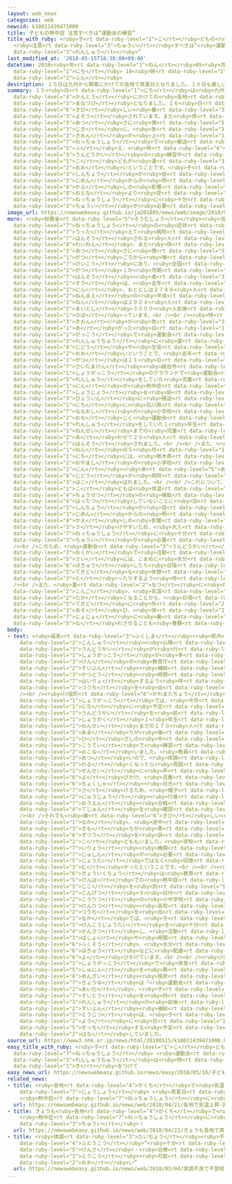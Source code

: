 ```yaml
---
layout: web_news
categories: web
newsid: k10011439471000
title: 子どもの熱中症 注意すべきは“運動会の練習”
title_with_ruby: <ruby>子<rt data-ruby-level="1">こ</rt></ruby>どもの<ruby>熱中症<rt data-ruby-level="7">ねっちゅうしょう</rt></ruby>
  <ruby>注意<rt data-ruby-level="3">ちゅうい</rt></ruby>すべきは“<ruby>運動会<rt data-ruby-level="3">うんどうかい</rt></ruby>の<ruby>練習<rt
  data-ruby-level="3">れんしゅう</rt></ruby>”
last_modified_at: '2018-05-15T18:38:00+09:00'
datetime: 2018<ruby>年<rt data-ruby-level="1">ねん</rt></ruby>05<ruby>月<rt data-ruby-level="1">がつ</rt></ruby>15<ruby>日<rt
  data-ruby-level="1">にち</rt></ruby> 18<ruby>時<rt data-ruby-level="2">じ</rt></ruby>38<ruby>分<rt
  data-ruby-level="2">ふん</rt></ruby>
description: １５日は九州から関東にかけての各地で真夏日となりました。１６日も厳しい暑さになると予想されています。まだ体が暑さに慣れていないこの時期に、急に気温が上がると熱中症で搬送されるケースが増え、特に運動会の練習中などの子どもが運ばれるケースが多いということです。子どもは身長が低く、地面からの照り返しの影響を大人より受けやすいことから、熱中症に十分な注意が必要です。
summary: １５<ruby>日<rt data-ruby-level="1">にち</rt></ruby>は<ruby>九州<rt data-ruby-level="3">きゅうしゅう</rt></ruby>から<ruby>関東<rt
  data-ruby-level="4">かんとう</rt></ruby>にかけての<ruby>各地<rt data-ruby-level="4">かくち</rt></ruby>で<ruby>真夏日<rt
  data-ruby-level="3">まなつび</rt></ruby>となりました。１６<ruby>日<rt data-ruby-level="1">にち</rt></ruby>も<ruby>厳<rt
  data-ruby-level="6">きび</rt></ruby>しい<ruby>暑<rt data-ruby-level="3">あつ</rt></ruby>さになると<ruby>予想<rt
  data-ruby-level="3">よそう</rt></ruby>されています。まだ<ruby>体<rt data-ruby-level="2">からだ</rt></ruby>が<ruby>暑<rt
  data-ruby-level="3">あつ</rt></ruby>さに<ruby>慣<rt data-ruby-level="5">な</rt></ruby>れていないこの<ruby>時期<rt
  data-ruby-level="3">じき</rt></ruby>に、<ruby>急<rt data-ruby-level="3">きゅう</rt></ruby>に<ruby>気温<rt
  data-ruby-level="3">きおん</rt></ruby>が<ruby>上<rt data-ruby-level="1">あ</rt></ruby>がると<ruby>熱中症<rt
  data-ruby-level="7">ねっちゅうしょう</rt></ruby>で<ruby>搬送<rt data-ruby-level="7">はんそう</rt></ruby>されるケースが<ruby>増<rt
  data-ruby-level="5">ふ</rt></ruby>え、<ruby>特<rt data-ruby-level="4">とく</rt></ruby>に<ruby>運動会<rt
  data-ruby-level="3">うんどうかい</rt></ruby>の<ruby>練習中<rt data-ruby-level="3">れんしゅうちゅう</rt></ruby>などの<ruby>子<rt
  data-ruby-level="1">こ</rt></ruby>どもが<ruby>運<rt data-ruby-level="3">はこ</rt></ruby>ばれるケースが<ruby>多<rt
  data-ruby-level="2">おお</rt></ruby>いということです。<ruby>子<rt data-ruby-level="1">こ</rt></ruby>どもは<ruby>身長<rt
  data-ruby-level="3">しんちょう</rt></ruby>が<ruby>低<rt data-ruby-level="4">ひく</rt></ruby>く、<ruby>地面<rt
  data-ruby-level="3">じめん</rt></ruby>からの<ruby>照<rt data-ruby-level="4">て</rt></ruby>り<ruby>返<rt
  data-ruby-level="4">かえ</rt></ruby>しの<ruby>影響<rt data-ruby-level="7">えいきょう</rt></ruby>を<ruby>大人<rt
  data-ruby-level="8">おとな</rt></ruby>より<ruby>受<rt data-ruby-level="3">う</rt></ruby>けやすいことから、<ruby>熱中症<rt
  data-ruby-level="7">ねっちゅうしょう</rt></ruby>に<ruby>十分<rt data-ruby-level="2">じゅうぶん</rt></ruby>な<ruby>注意<rt
  data-ruby-level="3">ちゅうい</rt></ruby>が<ruby>必要<rt data-ruby-level="4">ひつよう</rt></ruby>です。
image_url: https://newswebeasy.github.io/ja201805/news/web/image/2018/05/15/K10011439471_1805151816_1805151838_01_02.jpg
more: <ruby>総務省<rt data-ruby-level="5">そうむしょう</rt></ruby><ruby>消防庁<rt data-ruby-level="6">しょうぼうちょう</rt></ruby>によりますと、<ruby>熱中症<rt
  data-ruby-level="7">ねっちゅうしょう</rt></ruby>の<ruby>症状<rt data-ruby-level="7">しょうじょう</rt></ruby>を<ruby>訴<rt
  data-ruby-level="7">うった</rt></ruby>えて<ruby>病院<rt data-ruby-level="3">びょういん</rt></ruby>に<ruby>搬送<rt
  data-ruby-level="7">はんそう</rt></ruby>される<ruby>人<rt data-ruby-level="1">ひと</rt></ruby>は、<ruby>例年<rt
  data-ruby-level="4">れいねん</rt></ruby>、まだ<ruby>体<rt data-ruby-level="2">からだ</rt></ruby>が<ruby>暑<rt
  data-ruby-level="3">あつ</rt></ruby>さに<ruby>慣<rt data-ruby-level="5">な</rt></ruby>れていない５<ruby>月<rt
  data-ruby-level="1">がつ</rt></ruby>ごろから<ruby>増<rt data-ruby-level="5">ふ</rt></ruby>える<ruby>傾向<rt
  data-ruby-level="7">けいこう</rt></ruby>にあり、<ruby>全国<rt data-ruby-level="3">ぜんこく</rt></ruby>の５<ruby>月<rt
  data-ruby-level="1">がつ</rt></ruby>１か<ruby>月間<rt data-ruby-level="2">げつかん</rt></ruby>の<ruby>搬送<rt
  data-ruby-level="7">はんそう</rt></ruby><ruby>者<rt data-ruby-level="3">しゃ</rt></ruby><ruby>数<rt
  data-ruby-level="2">すう</rt></ruby>は、<ruby>去年<rt data-ruby-level="3">きょねん</rt></ruby>は３４０１<ruby>人<rt
  data-ruby-level="1">にん</rt></ruby>、おととしは２７８８<ruby>人<rt data-ruby-level="1">にん</rt></ruby>、３<ruby>年前<rt
  data-ruby-level="2">ねんまえ</rt></ruby>の<ruby>平成<rt data-ruby-level="4">へいせい</rt></ruby>２７<ruby>年<rt
  data-ruby-level="1">ねん</rt></ruby>は２９０４<ruby>人<rt data-ruby-level="1">にん</rt></ruby>で、<ruby>毎年<rt
  data-ruby-level="2">まいとし</rt></ruby>３０００<ruby>人前後<rt data-ruby-level="2">にんぜんご</rt></ruby>に<ruby>上<rt
  data-ruby-level="1">のぼ</rt></ruby>っています。<br /><br /><ruby>特<rt data-ruby-level="4">とく</rt></ruby>に<ruby>気温<rt
  data-ruby-level="3">きおん</rt></ruby>が<ruby>急<rt data-ruby-level="3">きゅう</rt></ruby>に<ruby>上<rt
  data-ruby-level="1">あ</rt></ruby>がった<ruby>日<rt data-ruby-level="1">ひ</rt></ruby>などに<ruby>学校<rt
  data-ruby-level="1">がっこう</rt></ruby>で<ruby>運動会<rt data-ruby-level="3">うんどうかい</rt></ruby>の<ruby>練習中<rt
  data-ruby-level="3">れんしゅうちゅう</rt></ruby>に<ruby>運<rt data-ruby-level="3">はこ</rt></ruby>ばれる<ruby>児童<rt
  data-ruby-level="4">じどう</rt></ruby>や<ruby>生徒<rt data-ruby-level="4">せいと</rt></ruby>が<ruby>多<rt
  data-ruby-level="2">おお</rt></ruby>いということで、<ruby>去年<rt data-ruby-level="3">きょねん</rt></ruby>５<ruby>月<rt
  data-ruby-level="1">がつ</rt></ruby>は１１<ruby>日<rt data-ruby-level="1">にち</rt></ruby>に<ruby>埼玉県<rt
  data-ruby-level="7">さいたまけん</rt></ruby><ruby>越谷市<rt data-ruby-level="8">こしがやし</rt></ruby>の<ruby>小学校<rt
  data-ruby-level="1">しょうがっこう</rt></ruby>のグラウンドで<ruby>運動会<rt data-ruby-level="3">うんどうかい</rt></ruby>の<ruby>練習<rt
  data-ruby-level="3">れんしゅう</rt></ruby>をしていた<ruby>児童<rt data-ruby-level="4">じどう</rt></ruby>１９<ruby>人<rt
  data-ruby-level="1">にん</rt></ruby>が<ruby>熱中症<rt data-ruby-level="7">ねっちゅうしょう</rt></ruby>の<ruby>症状<rt
  data-ruby-level="7">しょうじょう</rt></ruby>を<ruby>訴<rt data-ruby-level="7">うった</rt></ruby>え、<ruby>病院<rt
  data-ruby-level="3">びょういん</rt></ruby>に<ruby>搬送<rt data-ruby-level="7">はんそう</rt></ruby>されたほか、２２<ruby>日<rt
  data-ruby-level="1">にち</rt></ruby>に<ruby>石川県<rt data-ruby-level="3">いしかわけん</rt></ruby><ruby>七尾市<rt
  data-ruby-level="7">ななおし</rt></ruby>の<ruby>小学校<rt data-ruby-level="1">しょうがっこう</rt></ruby>で<ruby>同<rt
  data-ruby-level="2">おな</rt></ruby>じく<ruby>運動会<rt data-ruby-level="3">うんどうかい</rt></ruby>の<ruby>練習<rt
  data-ruby-level="3">れんしゅう</rt></ruby>をしていた１<ruby>年生<rt data-ruby-level="1">ねんせい</rt></ruby>から５<ruby>年生<rt
  data-ruby-level="1">ねんせい</rt></ruby>までの<ruby>児童<rt data-ruby-level="4">じどう</rt></ruby><ruby>合<rt
  data-ruby-level="2">あ</rt></ruby>わせて２０<ruby>人<rt data-ruby-level="1">にん</rt></ruby>が<ruby>搬送<rt
  data-ruby-level="7">はんそう</rt></ruby>されました。<br /><br />また、<ruby>平成<rt data-ruby-level="4">へいせい</rt></ruby>２７<ruby>年<rt
  data-ruby-level="1">ねん</rt></ruby>の５<ruby>月<rt data-ruby-level="1">がつ</rt></ruby>２７<ruby>日<rt
  data-ruby-level="1">にち</rt></ruby>には、<ruby>栃木県<rt data-ruby-level="7">とちぎけん</rt></ruby><ruby>小山市<rt
  data-ruby-level="2">おやまし</rt></ruby>の<ruby>小学校<rt data-ruby-level="1">しょうがっこう</rt></ruby>で１０<ruby>人<rt
  data-ruby-level="1">にん</rt></ruby><ruby>余<rt data-ruby-level="5">あま</rt></ruby>りの<ruby>児童<rt
  data-ruby-level="4">じどう</rt></ruby>が<ruby>病院<rt data-ruby-level="3">びょういん</rt></ruby>に<ruby>運<rt
  data-ruby-level="3">はこ</rt></ruby>ばれました。<br /><br />これについて、<ruby>環境省<rt data-ruby-level="7">かんきょうしょう</rt></ruby>は<ruby>子<rt
  data-ruby-level="1">こ</rt></ruby>どもは<ruby>体温<rt data-ruby-level="3">たいおん</rt></ruby><ruby>調節<rt
  data-ruby-level="4">ちょうせつ</rt></ruby>の<ruby>機能<rt data-ruby-level="5">きのう</rt></ruby>が<ruby>発達<rt
  data-ruby-level="4">はったつ</rt></ruby>していないことに<ruby>加<rt data-ruby-level="4">くわ</rt></ruby>え、<ruby>身長<rt
  data-ruby-level="3">しんちょう</rt></ruby>が<ruby>低<rt data-ruby-level="4">ひく</rt></ruby>く<ruby>地面<rt
  data-ruby-level="3">じめん</rt></ruby>からの<ruby>照<rt data-ruby-level="4">て</rt></ruby>り<ruby>返<rt
  data-ruby-level="4">かえ</rt></ruby>しの<ruby>影響<rt data-ruby-level="7">えいきょう</rt></ruby>を<ruby>受<rt
  data-ruby-level="3">う</rt></ruby>けやすいため、<ruby>大人<rt data-ruby-level="8">おとな</rt></ruby>よりも<ruby>熱中症<rt
  data-ruby-level="7">ねっちゅうしょう</rt></ruby>に<ruby>十分<rt data-ruby-level="2">じゅうぶん</rt></ruby>な<ruby>注意<rt
  data-ruby-level="3">ちゅうい</rt></ruby>が<ruby>必要<rt data-ruby-level="4">ひつよう</rt></ruby>だとしています。<br
  /><br />このため、<ruby>運動会<rt data-ruby-level="3">うんどうかい</rt></ruby>の<ruby>練習<rt data-ruby-level="3">れんしゅう</rt></ruby>など<ruby>屋外<rt
  data-ruby-level="3">おくがい</rt></ruby>で<ruby>活動<rt data-ruby-level="3">かつどう</rt></ruby>する<ruby>際<rt
  data-ruby-level="5">さい</rt></ruby>には、こまめに<ruby>水分<rt data-ruby-level="2">すいぶん</rt></ruby>を<ruby>補給<rt
  data-ruby-level="6">ほきゅう</rt></ruby>したり<ruby>日陰<rt data-ruby-level="7">ひかげ</rt></ruby>で<ruby>適度<rt
  data-ruby-level="5">てきど</rt></ruby>な<ruby>休憩<rt data-ruby-level="7">きゅうけい</rt></ruby>を<ruby>取<rt
  data-ruby-level="3">と</rt></ruby>ったりするよう<ruby>呼<rt data-ruby-level="6">よ</rt></ruby>びかけています。<br
  /><br />また、<ruby>夏<rt data-ruby-level="2">なつ</rt></ruby>に<ruby>向<rt data-ruby-level="3">む</rt></ruby>けて、<ruby>今後<rt
  data-ruby-level="2">こんご</rt></ruby>、<ruby>気温<rt data-ruby-level="3">きおん</rt></ruby>がさらに<ruby>高<rt
  data-ruby-level="2">たか</rt></ruby>くなることから、<ruby>日頃<rt data-ruby-level="7">ひごろ</rt></ruby>から<ruby>適度<rt
  data-ruby-level="5">てきど</rt></ruby>に<ruby>外<rt data-ruby-level="2">そと</rt></ruby>で<ruby>遊<rt
  data-ruby-level="3">あそ</rt></ruby>び、<ruby>体<rt data-ruby-level="2">からだ</rt></ruby>を<ruby>徐々<rt
  data-ruby-level="7">じょじょ</rt></ruby>に<ruby>暑<rt data-ruby-level="3">あつ</rt></ruby>さに<ruby>慣<rt
  data-ruby-level="5">な</rt></ruby>れさせることも<ruby>重要<rt data-ruby-level="4">じゅうよう</rt></ruby>だということです。
body:
- text: <ruby>福島<rt data-ruby-level="3">ふくしま</rt></ruby><ruby>県内<rt data-ruby-level="3">けんない</rt></ruby>では、<ruby>今週<rt
    data-ruby-level="2">こんしゅう</rt></ruby><ruby>以降<rt data-ruby-level="6">いこう</rt></ruby><ruby>運動会<rt
    data-ruby-level="3">うんどうかい</rt></ruby>が<ruby>行<rt data-ruby-level="2">おこな</rt></ruby>われる<ruby>小学校<rt
    data-ruby-level="1">しょうがっこう</rt></ruby>が<ruby>多<rt data-ruby-level="2">おお</rt></ruby>く、<ruby>県<rt
    data-ruby-level="3">けん</rt></ruby>の<ruby>教育庁<rt data-ruby-level="6">きょういくちょう</rt></ruby>では<ruby>水分<rt
    data-ruby-level="2">すいぶん</rt></ruby><ruby>補給<rt data-ruby-level="6">ほきゅう</rt></ruby>や<ruby>活動<rt
    data-ruby-level="3">かつどう</rt></ruby><ruby>時間<rt data-ruby-level="2">じかん</rt></ruby>などに<ruby>配慮<rt
    data-ruby-level="7">はいりょ</rt></ruby>するよう<ruby>呼<rt data-ruby-level="6">よ</rt></ruby>びかける<ruby>通知<rt
    data-ruby-level="2">つうち</rt></ruby>を<ruby>出<rt data-ruby-level="1">だ</rt></ruby>しています。<br
    /><br /><ruby>川俣町<rt data-ruby-level="8">かわまたちょう</rt></ruby>の<ruby>川俣<rt data-ruby-level="8">かわまた</rt></ruby><ruby>小学校<rt
    data-ruby-level="1">しょうがっこう</rt></ruby>では、<ruby>今月<rt data-ruby-level="2">こんげつ</rt></ruby>１９<ruby>日<rt
    data-ruby-level="1">にち</rt></ruby>に<ruby>予定<rt data-ruby-level="3">よてい</rt></ruby>される<ruby>運動会<rt
    data-ruby-level="3">うんどうかい</rt></ruby>を<ruby>前<rt data-ruby-level="2">まえ</rt></ruby>に、<ruby>小学<rt
    data-ruby-level="1">しょうがく</rt></ruby>１<ruby>年生<rt data-ruby-level="1">ねんせい</rt></ruby>から６<ruby>年生<rt
    data-ruby-level="1">ねんせい</rt></ruby>までの１７０<ruby>人<rt data-ruby-level="1">にん</rt></ruby><ruby>余<rt
    data-ruby-level="5">あま</rt></ruby>りが<ruby>強<rt data-ruby-level="2">つよ</rt></ruby>い<ruby>日<rt
    data-ruby-level="1">ひ</rt></ruby>ざしの<ruby>中<rt data-ruby-level="1">なか</rt></ruby>、<ruby>校庭<rt
    data-ruby-level="3">こうてい</rt></ruby>で<ruby>練習<rt data-ruby-level="3">れんしゅう</rt></ruby>を<ruby>行<rt
    data-ruby-level="2">おこな</rt></ruby>いました。<ruby>教員<rt data-ruby-level="3">きょういん</rt></ruby>は「きょうは<ruby>暑<rt
    data-ruby-level="3">あつ</rt></ruby>いので、<ruby>体調<rt data-ruby-level="3">たいちょう</rt></ruby>が<ruby>悪<rt
    data-ruby-level="3">わる</rt></ruby>くなったら<ruby>周囲<rt data-ruby-level="4">しゅうい</rt></ruby>の<ruby>先生<rt
    data-ruby-level="1">せんせい</rt></ruby>に<ruby>声<rt data-ruby-level="2">こえ</rt></ruby>をかけてください」と<ruby>呼<rt
    data-ruby-level="6">よ</rt></ruby>びかけ、<ruby>児童<rt data-ruby-level="4">じどう</rt></ruby>たちは<ruby>直射<rt
    data-ruby-level="6">ちょくしゃ</rt></ruby><ruby>日光<rt data-ruby-level="2">にっこう</rt></ruby>を<ruby>避<rt
    data-ruby-level="7">さ</rt></ruby>けるため、<ruby>帽子<rt data-ruby-level="7">ぼうし</rt></ruby>をかぶりながら<ruby>入場<rt
    data-ruby-level="2">にゅうじょう</rt></ruby><ruby>行進<rt data-ruby-level="3">こうしん</rt></ruby>や<ruby>応援<rt
    data-ruby-level="7">おうえん</rt></ruby><ruby>合戦<rt data-ruby-level="4">がっせん</rt></ruby>の<ruby>手順<rt
    data-ruby-level="4">てじゅん</rt></ruby>を<ruby>確認<rt data-ruby-level="7">かくにん</rt></ruby>していました。<br
    /><br />それでも<ruby>厳<rt data-ruby-level="6">きび</rt></ruby>しい<ruby>暑<rt data-ruby-level="3">あつ</rt></ruby>さの<ruby>中<rt
    data-ruby-level="1">なか</rt></ruby>、<ruby>途中<rt data-ruby-level="7">とちゅう</rt></ruby>で<ruby>気持<rt
    data-ruby-level="3">きも</rt></ruby>ちが<ruby>悪<rt data-ruby-level="3">わる</rt></ruby>くなったり<ruby>頭痛<rt
    data-ruby-level="6">ずつう</rt></ruby>を<ruby>訴<rt data-ruby-level="7">うった</rt></ruby>えたりする<ruby>子<rt
    data-ruby-level="1">こ</rt></ruby>どももいました。<ruby>学校<rt data-ruby-level="1">がっこう</rt></ruby>によりますと、<ruby>医療<rt
    data-ruby-level="7">いりょう</rt></ruby><ruby>機関<rt data-ruby-level="4">きかん</rt></ruby>の<ruby>受診<rt
    data-ruby-level="7">じゅしん</rt></ruby>が<ruby>必要<rt data-ruby-level="4">ひつよう</rt></ruby>な<ruby>状態<rt
    data-ruby-level="5">じょうたい</rt></ruby>ではなく<ruby>回復<rt data-ruby-level="5">かいふく</rt></ruby>に<ruby>向<rt
    data-ruby-level="3">む</rt></ruby>かったということです。<br /><br /><ruby>県<rt data-ruby-level="3">けん</rt></ruby><ruby>教育庁<rt
    data-ruby-level="6">きょういくちょう</rt></ruby>は<ruby>教育<rt data-ruby-level="3">きょういく</rt></ruby><ruby>現場<rt
    data-ruby-level="5">げんば</rt></ruby>での<ruby>熱中症<rt data-ruby-level="7">ねっちゅうしょう</rt></ruby>による<ruby>事故<rt
    data-ruby-level="5">じこ</rt></ruby>を<ruby>防<rt data-ruby-level="5">ふせ</rt></ruby>ぐため、<ruby>今月<rt
    data-ruby-level="2">こんげつ</rt></ruby>９<ruby>日付<rt data-ruby-level="4">にちづ</rt></ruby>けで<ruby>公立<rt
    data-ruby-level="2">こうりつ</rt></ruby>の<ruby>小中学校<rt data-ruby-level="1">しょうちゅうがっこう</rt></ruby>や<ruby>県立<rt
    data-ruby-level="3">けんりつ</rt></ruby><ruby>高校<rt data-ruby-level="2">こうこう</rt></ruby>などに<ruby>通知<rt
    data-ruby-level="2">つうち</rt></ruby>を<ruby>出<rt data-ruby-level="1">だ</rt></ruby>しました。その<ruby>中<rt
    data-ruby-level="1">なか</rt></ruby>では、<ruby>子<rt data-ruby-level="1">こ</rt></ruby>どもたちの<ruby>健康状態<rt
    data-ruby-level="5">けんこうじょうたい</rt></ruby>を<ruby>十分<rt data-ruby-level="2">じゅうぶん</rt></ruby>に<ruby>観察<rt
    data-ruby-level="4">かんさつ</rt></ruby>し、<ruby>活動<rt data-ruby-level="3">かつどう</rt></ruby><ruby>場所<rt
    data-ruby-level="3">ばしょ</rt></ruby>や<ruby>時間<rt data-ruby-level="2">じかん</rt></ruby>、<ruby>服装<rt
    data-ruby-level="6">ふくそう</rt></ruby>、<ruby>水分<rt data-ruby-level="2">すいぶん</rt></ruby><ruby>補給<rt
    data-ruby-level="6">ほきゅう</rt></ruby>などに<ruby>配慮<rt data-ruby-level="7">はいりょ</rt></ruby>するよう<ruby>呼<rt
    data-ruby-level="6">よ</rt></ruby>びかけています。<br /><br /><ruby>川俣<rt data-ruby-level="8">かわまた</rt></ruby><ruby>小学校<rt
    data-ruby-level="1">しょうがっこう</rt></ruby>で<ruby>体育<rt data-ruby-level="3">たいいく</rt></ruby><ruby>主任<rt
    data-ruby-level="5">しゅにん</rt></ruby>を<ruby>務<rt data-ruby-level="5">つと</rt></ruby>める<ruby>安齋<rt
    data-ruby-level="8">あんざい</rt></ruby><ruby>俊彦<rt data-ruby-level="8">としひこ</rt></ruby><ruby>教諭<rt
    data-ruby-level="7">きょうゆ</rt></ruby>は「<ruby>運動会<rt data-ruby-level="3">うんどうかい</rt></ruby>までの<ruby>間<rt
    data-ruby-level="2">あいだ</rt></ruby>、<ruby>子<rt data-ruby-level="1">こ</rt></ruby>どもたちには<ruby>水筒<rt
    data-ruby-level="7">すいとう</rt></ruby>を<ruby>持<rt data-ruby-level="3">も</rt></ruby>ってきてもらい、<ruby>練習<rt
    data-ruby-level="3">れんしゅう</rt></ruby>の<ruby>前後<rt data-ruby-level="2">ぜんご</rt></ruby>に<ruby>水分<rt
    data-ruby-level="2">すいぶん</rt></ruby><ruby>補給<rt data-ruby-level="6">ほきゅう</rt></ruby>をしてもらっています。<ruby>当日<rt
    data-ruby-level="2">とうじつ</rt></ruby>は、<ruby>子<rt data-ruby-level="1">こ</rt></ruby>どもたち<ruby>用<rt
    data-ruby-level="2">よう</rt></ruby>に<ruby>日<rt data-ruby-level="1">ひ</rt></ruby>よけのテントも<ruby>設置<rt
    data-ruby-level="5">せっち</rt></ruby>する<ruby>予定<rt data-ruby-level="3">よてい</rt></ruby>です」と<ruby>話<rt
    data-ruby-level="2">はな</rt></ruby>していました。
source_url: https://www3.nhk.or.jp/news/html/20180515/k10011439471000.html
easy_title_with_ruby: <ruby>子<rt data-ruby-level="1">こ</rt></ruby>どもの<ruby>熱中症<rt
  data-ruby-level="7">ねっちゅうしょう</rt></ruby> <ruby>運動会<rt data-ruby-level="3">うんどうかい</rt></ruby>の<ruby>練習中<rt
  data-ruby-level="3">れんしゅうちゅう</rt></ruby>は<ruby>特<rt data-ruby-level="4">とく</rt></ruby>に<ruby>気<rt
  data-ruby-level="1">き</rt></ruby>をつけて
easy_news_url: https://newswebeasy.github.io/news/easy/2018/05/16/子どもの熱中症-運動会の練習中は特に気をつけて
related_news:
- title: <ruby>各地<rt data-ruby-level="4">かくち</rt></ruby>で<ruby>気温<rt data-ruby-level="3">きおん</rt></ruby><ruby>上昇<rt
    data-ruby-level="7">じょうしょう</rt></ruby> <ruby>真夏日<rt data-ruby-level="3">まなつび</rt></ruby>のところも
    <ruby>熱中症<rt data-ruby-level="7">ねっちゅうしょう</rt></ruby>に<ruby>注意<rt data-ruby-level="3">ちゅうい</rt></ruby>
  url: https://newswebeasy.github.io/news/web/2018/04/21/各地で気温上昇-真夏日のところも-熱中症に注意
- title: きょうも<ruby>各地<rt data-ruby-level="4">かくち</rt></ruby>で<ruby>真夏日<rt data-ruby-level="3">まなつび</rt></ruby>か
    <ruby>熱中症<rt data-ruby-level="7">ねっちゅうしょう</rt></ruby>に<ruby>十分<rt data-ruby-level="2">じゅうぶん</rt></ruby><ruby>注意<rt
    data-ruby-level="3">ちゅうい</rt></ruby>！
  url: https://newswebeasy.github.io/news/web/2018/04/22/きょうも各地で真夏日か-熱中症に十分注意
- title: <ruby>体調<rt data-ruby-level="3">たいちょう</rt></ruby><ruby>不良<rt data-ruby-level="4">ふりょう</rt></ruby>で<ruby>不登校<rt
    data-ruby-level="4">ふとうこう</rt></ruby>“<ruby>十分<rt data-ruby-level="2">じゅうぶん</rt></ruby>な<ruby>検査<rt
    data-ruby-level="5">けんさ</rt></ruby>・<ruby>治療<rt data-ruby-level="7">ちりょう</rt></ruby>で<ruby>登校<rt
    data-ruby-level="3">とうこう</rt></ruby><ruby>可能<rt data-ruby-level="5">かのう</rt></ruby>なケース<ruby>多<rt
    data-ruby-level="2">おお</rt></ruby>い”
  url: https://newswebeasy.github.io/news/web/2018/03/04/体調不良で不登校十分な検査治療で登校可能なケース多い
...
```

